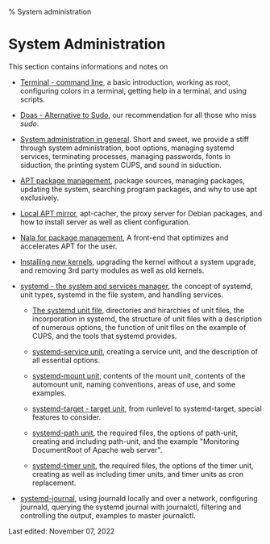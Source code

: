 % System administration

# System Administration

This section contains informations and notes on

+ [Terminal - command line](0701-term-konsole_en.md#terminal---command-line), a basic introduction, working as root, configuring colors in a terminal, getting help in a terminal, and using scripts.

+ [Doas - Alternative to Sudo](0703-sys-admin-doas_en.md#doas---alternative-to-sudo), our recommendation for all those who miss *sudo*.

+ [System administration in general](0702-sys-admin-gen_en.md#system-administration-in-general). Short and sweet, we provide a stiff through system administration, boot options, managing systemd services, terminating processes, managing passwords, fonts in siduction, the printing system CUPS, and sound in siduction.

+ [APT package management](0705-sys-admin-apt_en.md#apt-package-management), package sources, managing packages, updating the system, searching program packages, and why to use apt exclusively. 

+ [Local APT mirror](0706-sys-admin-apt-localmirr_en.md#local-apt-mirror), apt-cacher, the proxy server for Debian packages, and how to install server as well as client configuration.

+ [Nala for package management](0707-sys-admin-nala_en.md), A front-end that optimizes and accelerates APT for the user.

+ [Installing new kernels](0708-sys-admin-kern-upg_en.md#kernel-upgrade), upgrading the kernel  without a system upgrade, and removing 3rd party modules as well as old kernels.

+ [systemd - the system and services manager](0710-systemd-start_en.md#systemd---the-system-and-services-manager), the concept of systemd, unit types, systemd in the file system, and handling services.

    + [The systemd unit file](0711-systemd-unit-datei_en.md#systemd-unit-file), directories and hirarchies of unit files, the incorporation in systemd, the structure of unit files with a description of numerous options, the function of unit files on the example of CUPS, and the tools that systemd provides.

    + [systemd-service unit](0712-systemd-service_en.md#systemd-service), creating a service unit, and the description of all essential options.

    + [systemd-mount unit](0713-systemd-mount_en.md#systemd-mount), contents of the mount unit, contents of the automount unit, naming conventions, areas of use, and some examples.

    + [systemd-target - target unit](0714-systemd-target_en.md#systemd-target---target-unit), from runlevel to systemd-target, special features to consider. 

    + [systemd-path unit](0715-systemd-path_en.md#systemd-path), the required files, the options of path-unit, creating and including path-unit, and the example "Monitoring DocumentRoot of Apache web server".

    + [systemd-timer unit](0716-systemd-timer_en.md#systemd-timer), the required files, the options of the timer unit, creating as well as including timer units, and timer units as cron replacement.

+ [systemd-journal](0717-systemd-journald_en.md#system-journal), using journald locally and over a network, configuring journald, querying the systemd journal with journalctl, filtering and controlling the output, examples to master journalctl.

<div id="rev">Last edited: November 07, 2022</div>
